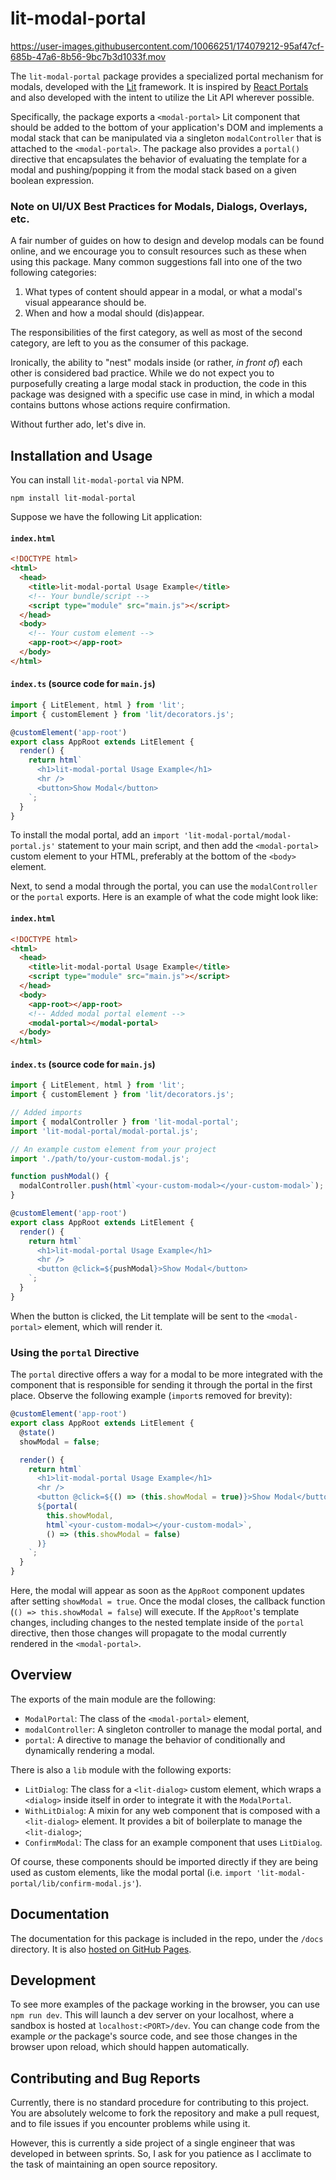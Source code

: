 # lit-modal-portal

https://user-images.githubusercontent.com/10066251/174079212-95af47cf-685b-47a6-8b56-9bc7b3d1033f.mov

The `lit-modal-portal` package provides a specialized portal mechanism for modals, developed with the [Lit](https://lit.dev) framework.
It is inspired by [React Portals](https://reactjs.org/docs/portals.html) and also developed with
the intent to utilize the Lit API wherever possible.

Specifically, the package exports a `<modal-portal>` Lit component that should be added to the bottom of your application's DOM
and implements a modal stack that can be manipulated via a singleton `modalController` that is attached to the `<modal-portal>`.
The package also provides a `portal()` directive that encapsulates the behavior of evaluating the template
for a modal and pushing/popping it from the modal stack based on a given boolean expression.

### Note on UI/UX Best Practices for Modals, Dialogs, Overlays, etc.

A fair number of guides on how to design and develop modals can be found online,
and we encourage you to consult resources such as these when using this package.
Many common suggestions fall into one of the two following categories:

1. What types of content should appear in a modal, or what a modal's visual appearance should be.
2. When and how a modal should (dis)appear.

The responsibilities of the first category, as well as most of the second category, are left to you
as the consumer of this package.

Ironically, the ability to "nest" modals inside (or rather, _in front of_) each other is considered bad practice.
While we do not expect you to purposefully creating a large modal stack in production, the code in this package
was designed with a specific use case in mind, in which a modal contains buttons whose actions require confirmation.

Without further ado, let's dive in.

## Installation and Usage

You can install `lit-modal-portal` via NPM.

```
npm install lit-modal-portal
```

Suppose we have the following Lit application:

#### `index.html`

```html
<!DOCTYPE html>
<html>
  <head>
    <title>lit-modal-portal Usage Example</title>
    <!-- Your bundle/script -->
    <script type="module" src="main.js"></script>
  </head>
  <body>
    <!-- Your custom element -->
    <app-root></app-root>
  </body>
</html>
```

#### `index.ts` (source code for `main.js`)

```javascript
import { LitElement, html } from 'lit';
import { customElement } from 'lit/decorators.js';

@customElement('app-root')
export class AppRoot extends LitElement {
  render() {
    return html`
      <h1>lit-modal-portal Usage Example</h1>
      <hr />
      <button>Show Modal</button>
    `;
  }
}
```

To install the modal portal, add an `import 'lit-modal-portal/modal-portal.js'` statement to your main script,
and then add the `<modal-portal>` custom element to your HTML, preferably at the bottom of the `<body>` element.

Next, to send a modal through the portal, you can use the `modalController` or the `portal` exports.
Here is an example of what the code might look like:

#### `index.html`

```html
<!DOCTYPE html>
<html>
  <head>
    <title>lit-modal-portal Usage Example</title>
    <script type="module" src="main.js"></script>
  </head>
  <body>
    <app-root></app-root>
    <!-- Added modal portal element -->
    <modal-portal></modal-portal>
  </body>
</html>
```

#### `index.ts` (source code for `main.js`)

```javascript
import { LitElement, html } from 'lit';
import { customElement } from 'lit/decorators.js';

// Added imports
import { modalController } from 'lit-modal-portal';
import 'lit-modal-portal/modal-portal.js';

// An example custom element from your project
import './path/to/your-custom-modal.js';

function pushModal() {
  modalController.push(html`<your-custom-modal></your-custom-modal>`);
}

@customElement('app-root')
export class AppRoot extends LitElement {
  render() {
    return html`
      <h1>lit-modal-portal Usage Example</h1>
      <hr />
      <button @click=${pushModal}>Show Modal</button>
    `;
  }
}
```

When the button is clicked, the Lit template will be sent to the `<modal-portal>` element, which will render it.

### Using the `portal` Directive

The `portal` directive offers a way for a modal to be more integrated with the component that is responsible
for sending it through the portal in the first place.
Observe the following example (`import`s removed for brevity):

```javascript
@customElement('app-root')
export class AppRoot extends LitElement {
  @state()
  showModal = false;

  render() {
    return html`
      <h1>lit-modal-portal Usage Example</h1>
      <hr />
      <button @click=${() => (this.showModal = true)}>Show Modal</button>
      ${portal(
        this.showModal,
        html`<your-custom-modal></your-custom-modal>`,
        () => (this.showModal = false)
      )}
    `;
  }
}
```

Here, the modal will appear as soon as the `AppRoot` component updates after setting `showModal = true`.
Once the modal closes, the callback function (`() => this.showModal = false`) will execute.
If the `AppRoot`'s template changes, including changes to the nested template inside of the `portal` directive,
then those changes will propagate to the modal currently rendered in the `<modal-portal>`.

## Overview

The exports of the main module are the following:

- `ModalPortal`: The class of the `<modal-portal>` element,
- `modalController`: A singleton controller to manage the modal portal, and
- `portal`: A directive to manage the behavior of conditionally and dynamically rendering a modal.

There is also a `lib` module with the following exports:

- `LitDialog`:
  The class for a `<lit-dialog>` custom element,
  which wraps a `<dialog>` inside itself in order to integrate it with the `ModalPortal`.
- `WithLitDialog`:
  A mixin for any web component that is composed with a `<lit-dialog>` element.
  It provides a bit of boilerplate to manage the `<lit-dialog>`;
- `ConfirmModal`: The class for an example component that uses `LitDialog`.

Of course, these components should be imported directly if they are being used as custom elements,
like the modal portal (i.e. `import 'lit-modal-portal/lib/confirm-modal.js'`).

## Documentation

The documentation for this package is included in the repo, under the `/docs` directory.
It is also [hosted on GitHub Pages](https://cirrus-logic.github.io/lit-modal-portal/index.html).

## Development

To see more examples of the package working in the browser, you can use `npm run dev`.
This will launch a dev server on your localhost, where a sandbox is hosted at `localhost:<PORT>/dev`.
You can change code from the example _or_ the package's source code,
and see those changes in the browser upon reload, which should happen automatically.

## Contributing and Bug Reports

Currently, there is no standard procedure for contributing to this project.
You are absolutely welcome to fork the repository and make a pull request,
and to file issues if you encounter problems while using it.

However, this is currently a side project of a single engineer that was developed in between sprints.
So, I ask for you patience as I acclimate to the task of maintaining an open source repository.
